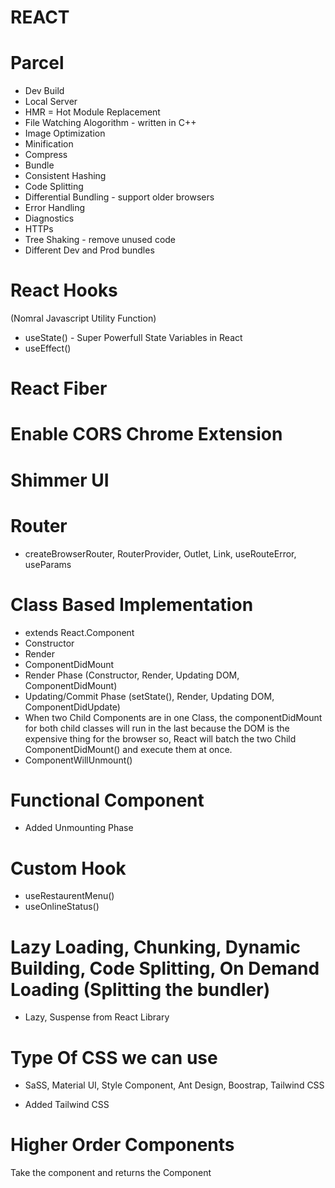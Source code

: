 # REACT

# Parcel
- Dev Build
- Local Server
- HMR = Hot Module Replacement
- File Watching Alogorithm - written in C++
- Image Optimization
- Minification
- Compress
- Bundle
- Consistent Hashing
- Code Splitting
- Differential Bundling - support older browsers
- Error Handling
- Diagnostics
- HTTPs
- Tree Shaking - remove unused code
- Different Dev and Prod bundles


# React Hooks
(Nomral Javascript Utility Function)
- useState() - Super Powerfull State Variables in React
- useEffect()

# React Fiber

# Enable CORS Chrome Extension

# Shimmer UI

# Router
- createBrowserRouter, RouterProvider, Outlet, Link, useRouteError, useParams

# Class Based Implementation

- extends React.Component
- Constructor
- Render
- ComponentDidMount
- Render Phase (Constructor, Render, Updating DOM, ComponentDidMount)
- Updating/Commit Phase (setState(), Render, Updating DOM, ComponentDidUpdate)
- When two Child Components are in one Class, the componentDidMount for both child classes will run in the last because the DOM is the expensive thing for the browser so, React will batch the two Child ComponentDidMount() and execute them at once.
- ComponentWillUnmount()

# Functional Component
- Added Unmounting Phase

# Custom Hook
- useRestaurentMenu()
- useOnlineStatus()

# Lazy Loading, Chunking, Dynamic Building, Code Splitting, On Demand Loading (Splitting the bundler)

- Lazy, Suspense from React Library

# Type Of CSS we can use
- SaSS, Material UI, Style Component, Ant Design, Boostrap, Tailwind CSS

- Added Tailwind CSS

# Higher Order Components
Take the component and returns the Component
